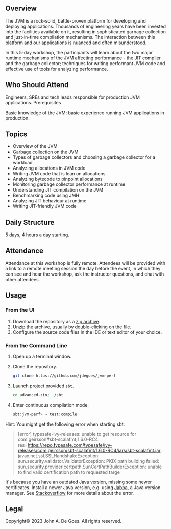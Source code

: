 ## Overview

The JVM is a rock-solid, battle-proven platform for developing and deploying applications. Thousands of engineering years have been invested into the facilities available on it, resulting in sophisticated garbage collection and just-in-time compilation mechanisms. The interaction between this platform and our applications is nuanced and often misunderstood.

In this 5-day workshop, the participants will learn about the two major runtime mechanisms of the JVM affecting performance - the JIT compiler and the garbage collector; techniques for writing performant JVM code and effective use of tools for analyzing performance.

## Who Should Attend

Engineers, SREs and tech leads responsible for production JVM applications.
Prerequisites

Basic knowledge of the JVM; basic experience running JVM applications in production.

## Topics

 - Overview of the JVM
 - Garbage collection on the JVM
 - Types of garbage collectors and choosing a garbage collector for a workload
 - Analyzing allocations in JVM code
 - Writing JVM code that is lean on allocations
 - Analyzing bytecode to pinpoint allocations
 - Monitoring garbage collector performance at runtime
 - Understanding JIT compilation on the JVM
 - Benchmarking code using JMH
 - Analyzing JIT behaviour at runtime
 - Writing JIT-friendly JVM code

## Daily Structure

5 days, 4 hours a day starting.

## Attendance

Attendance at this workshop is fully remote. Attendees will be provided with a link to a remote meeting session the day before the event, in which they can see and hear the workshop, ask the instructor questions, and chat with other attendees.

## Usage

### From the UI

1. Download the repository as a [zip archive](https://github.com/jdegoes/jvm-perf/archive/master.zip).
2. Unzip the archive, usually by double-clicking on the file.
3. Configure the source code files in the IDE or text editor of your choice.

### From the Command Line

1. Open up a terminal window.

2. Clone the repository.

    ```bash
    git clone https://github.com/jdegoes/jvm-perf
    ```
5. Launch project provided `sbt`.

    ```bash
    cd advanced-zio; ./sbt
    ```
6. Enter continuous compilation mode.

    ```bash
    sbt:jvm-perf> ~ test:compile
    ```

Hint: You might get the following error when starting sbt:

> [error] 	typesafe-ivy-releases: unable to get resource for com.geirsson#sbt-scalafmt;1.6.0-RC4: res=https://repo.typesafe.com/typesafe/ivy-releases/com.geirsson/sbt-scalafmt/1.6.0-RC4/jars/sbt-scalafmt.jar: javax.net.ssl.SSLHandshakeException: sun.security.validator.ValidatorException: PKIX path building failed: sun.security.provider.certpath.SunCertPathBuilderException: unable to find valid certification path to requested targe

It's because you have an outdated Java version, missing some newer certificates. Install a newer Java version, e.g. using [Jabba](https://github.com/shyiko/jabba), a Java version manager. See [Stackoverflow](https://stackoverflow.com/a/58669704/1885392) for more details about the error.

## Legal

Copyright&copy; 2023 John A. De Goes. All rights reserved.